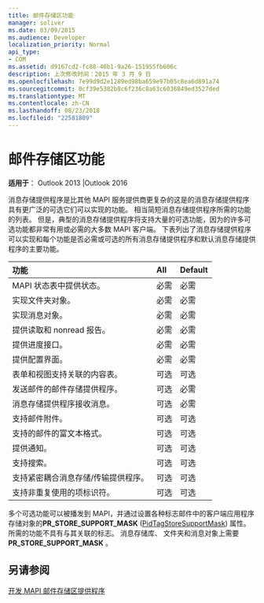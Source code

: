 ```yaml
---
title: 邮件存储区功能
manager: soliver
ms.date: 03/09/2015
ms.audience: Developer
localization_priority: Normal
api_type:
- COM
ms.assetid: d9167cd2-fc88-46b1-9a26-151955fb606c
description: 上次修改时间：2015 年 3 月 9 日
ms.openlocfilehash: 7e99d9d2e1289ed98ba659e97b05c8ea6d891a74
ms.sourcegitcommit: 0cf39e5382b8c6f236c8a63c6036849ed3527ded
ms.translationtype: MT
ms.contentlocale: zh-CN
ms.lasthandoff: 08/23/2018
ms.locfileid: "22581809"
---
```

# <a name="message-store-features"></a>邮件存储区功能

  
  
**适用于**： Outlook 2013 |Outlook 2016 
  
消息存储提供程序是比其他 MAPI 服务提供商更复杂的这是的消息存储提供程序具有更广泛的可选它们可以实现的功能。 相当简短消息存储提供程序所需的功能的列表。 但是，典型的消息存储提供程序将支持大量的可选功能，因为的许多可选功能都非常有用或必需的大多数 MAPI 客户端。 下表列出了消息存储提供程序可以实现和每个功能是否必需或可选的所有消息存储提供程序和默认消息存储提供程序的主要功能。
  
|**功能**|**All**|**Default**|
|:-----|:-----|:-----|
|MAPI 状态表中提供状态。  <br/> |必需  <br/> |必需  <br/> |
|实现文件夹对象。  <br/> |必需  <br/> |必需  <br/> |
|实现消息对象。  <br/> |必需  <br/> |必需  <br/> |
|提供读取和 nonread 报告。  <br/> |必需  <br/> |必需  <br/> |
|提供进度接口。  <br/> |必需  <br/> |必需  <br/> |
|提供配置界面。  <br/> |必需  <br/> |必需  <br/> |
|表单和视图支持关联的内容表。  <br/> |可选  <br/> |可选  <br/> |
|发送邮件的邮件存储提供程序。  <br/> |可选  <br/> |必需  <br/> |
|消息存储提供程序接收消息。  <br/> |可选  <br/> |必需  <br/> |
|支持邮件附件。  <br/> |可选  <br/> |可选  <br/> |
|支持的邮件的富文本格式。  <br/> |可选  <br/> |可选  <br/> |
|提供通知。  <br/> |可选  <br/> |可选  <br/> |
|支持搜索。  <br/> |可选  <br/> |可选  <br/> |
|支持紧密耦合消息存储/传输提供程序。  <br/> |可选  <br/> |可选  <br/> |
|支持非重复使用的项标识符。  <br/> |可选  <br/> |可选  <br/> |
   
多个可选功能可以被播发到 MAPI，并通过设置各种标志邮件中的客户端应用程序存储对象的**PR_STORE_SUPPORT_MASK** ([PidTagStoreSupportMask](pidtagstoresupportmask-canonical-property.md)) 属性。 所需的功能不具有与其关联的标志。 消息存储库、 文件夹和消息对象上需要**PR_STORE_SUPPORT_MASK** 。 
  
## <a name="see-also"></a>另请参阅



[开发 MAPI 邮件存储区提供程序](developing-a-mapi-message-store-provider.md)

